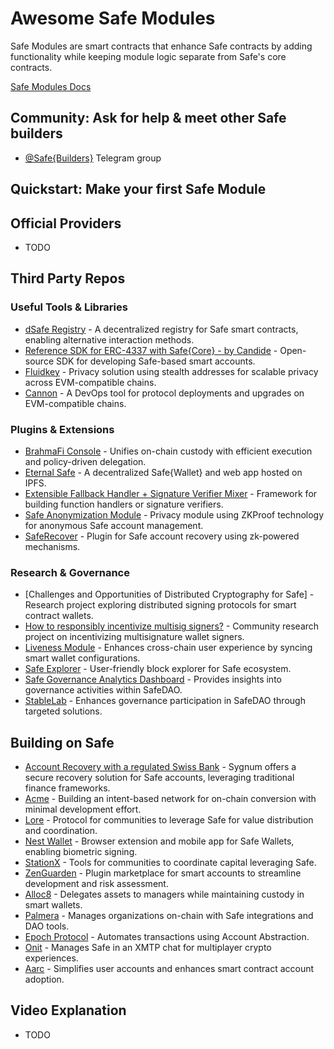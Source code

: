 # Awesome Safe Modules

Safe Modules are smart contracts that enhance Safe contracts by adding functionality while keeping module logic separate from Safe's core contracts.

[Safe Modules Docs](https://docs.safe.global/safe-core/safe-modules)

## Community: Ask for help & meet other Safe builders

- [@Safe{Builders}](https://t.me/SafeBuilders) Telegram group

## Quickstart: Make your first Safe Module

## Official Providers

- TODO

## Third Party Repos

### Useful Tools & Libraries

- [dSafe Registry](https://twitter.com/daoism_systems) - A decentralized registry for Safe smart contracts, enabling alternative interaction methods.
- [Reference SDK for ERC-4337 with Safe{Core} - by Candide](https://www.candide.dev/) - Open-source SDK for developing Safe-based smart accounts.
- [Fluidkey](https://fluidkey.com) - Privacy solution using stealth addresses for scalable privacy across EVM-compatible chains.
- [Cannon](https://usecannon.com) - A DevOps tool for protocol deployments and upgrades on EVM-compatible chains.

### Plugins & Extensions

- [BrahmaFi Console](https://www.brahma.fi/) - Unifies on-chain custody with efficient execution and policy-driven delegation.
- [Eternal Safe](https://github.com/eternalsafe/wallet) - A decentralized Safe{Wallet} and web app hosted on IPFS.
- [Extensible Fallback Handler + Signature Verifier Mixer](https://github.com/rndlabs/safe-contracts) - Framework for building function handlers or signature verifiers.
- [Safe Anonymization Module](https://oxor.io/) - Privacy module using ZKProof technology for anonymous Safe account management.
- [SafeRecover](https://github.com/porco-rosso-j/safe-recovery-noir) - Plugin for Safe account recovery using zk-powered mechanisms.

### Research & Governance

- [Challenges and Opportunities of Distributed Cryptography for Safe] - Research project exploring distributed signing protocols for smart contract wallets.
- [How to responsibly incentivize multisig signers?](https://github.com/bartosjiri/multisig-signer-incentives) - Community research project on incentivizing multisignature wallet signers.
- [Liveness Module](https://github.com/defi-wonderland/safe-liveness) - Enhances cross-chain user experience by syncing smart wallet configurations.
- [Safe Explorer](https://safescanner.xyz) - User-friendly block explorer for Safe ecosystem.
- [Safe Governance Analytics Dashboard](https://safedao.curiahub.xyz/) - Provides insights into governance activities within SafeDAO.
- [StableLab](https://www.stablelab.xyz/) - Enhances governance participation in SafeDAO through targeted solutions.

## Building on Safe

- [Account Recovery with a regulated Swiss Bank](https://www.sygnum.com/) - Sygnum offers a secure recovery solution for Safe accounts, leveraging traditional finance frameworks.
- [Acme](https://www.acme.am) - Building an intent-based network for on-chain conversion with minimal development effort.
- [Lore](https://lore.xyz) - Protocol for communities to leverage Safe for value distribution and coordination.
- [Nest Wallet](https://nestwallet.xyz/) - Browser extension and mobile app for Safe Wallets, enabling biometric signing.
- [StationX](http://app.stationx.network) - Tools for communities to coordinate capital leveraging Safe.
- [ZenGuarden](https://zenguard.xyz) - Plugin marketplace for smart accounts to streamline development and risk assessment.
- [Alloc8](https://www.alloc8.xyz) - Delegates assets to managers while maintaining custody in smart wallets.
- [Palmera](https://www.palmeradao.xyz/) - Manages organizations on-chain with Safe integrations and DAO tools.
- [Epoch Protocol](https://www.epochprotocol.xyz/) - Automates transactions using Account Abstraction.
- [Onit](https://www.onit.fun/) - Manages Safe in an XMTP chat for multiplayer crypto experiences.
- [Aarc](https://aarc.xyz/) - Simplifies user accounts and enhances smart contract account adoption.

## Video Explanation

- TODO
